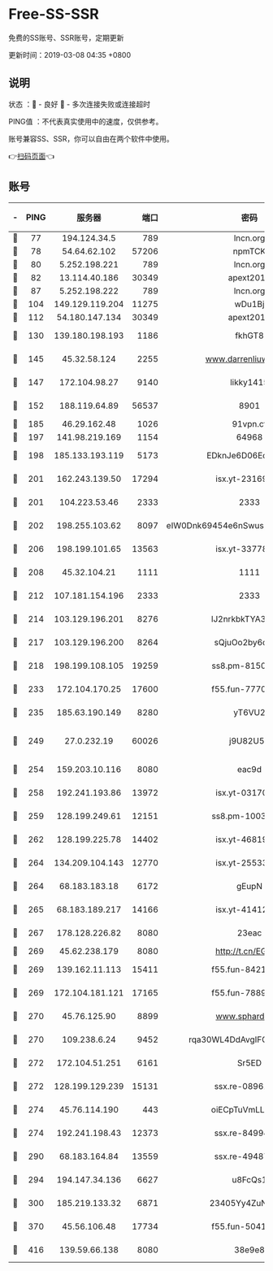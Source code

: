 # Free-SS-SSR

免费的SS账号、SSR账号，定期更新

更新时间：2019-03-08 04:35 +0800

## 说明

状态     ：🙂 - 良好 🙁 - 多次连接失败或连接超时

PING值   ：不代表真实使用中的速度，仅供参考。

账号兼容SS、SSR，你可以自由在两个软件中使用。

👉[扫码页面](https://liesauer.github.io/Free-SS-SSR/)👈

## 账号

|-|PING|服务器|端口|密码|加密方式|区域|
|:----:|:----:|:-----:|-----:|:----:|:----:|:----:|
|🙂|77|194.124.34.5|789|lncn.org|rc4|JP|
|🙂|78|54.64.62.102|57206|npmTCK|rc4-md5|JP|
|🙂|80|5.252.198.221|789|lncn.org|rc4|JP|
|🙂|82|13.114.40.186|30349|apext2019|chacha20|JP|
|🙂|87|5.252.198.222|789|lncn.org|rc4|JP|
|🙂|104|149.129.119.204|11275|wDu1Bj|rc4-md5|HK|
|🙂|112|54.180.147.134|30349|apext2019|chacha20|KR|
|🙂|130|139.180.198.193|1186|fkhGT8|aes-256-cfb|JP|
|🙂|145|45.32.58.124|2255|www.darrenliuwei.com|aes-256-cfb|JP|
|🙂|147|172.104.98.27|9140|likky1415|aes-256-cfb|JP|
|🙂|152|188.119.64.89|56537|8901|aes-256-cfb|RU|
|🙂|185|46.29.162.48|1026|91vpn.cf|rc4-md5|RU|
|🙂|197|141.98.219.169|1154|64968|chacha20|US|
|🙂|198|185.133.193.119|5173|EDknJe6D06EoWDaw|aes-256-cfb|US|
|🙂|201|162.243.139.50|17294|isx.yt-23169246|aes-256-cfb|US|
|🙂|201|104.223.53.46|2333|2333|aes-256-cfb|US|
|🙂|202|198.255.103.62|8097|eIW0Dnk69454e6nSwuspv9DmS201tQ0D|aes-256-cfb|US|
|🙂|206|198.199.101.65|13563|isx.yt-33778522|aes-256-cfb|US|
|🙂|208|45.32.104.21|1111|1111|aes-256-cfb|SG|
|🙂|212|107.181.154.196|2333|2333|aes-256-cfb|US|
|🙂|214|103.129.196.201|8276|lJ2nrkbkTYA30wv0|aes-256-cfb|US|
|🙂|217|103.129.196.200|8264|sQjuOo2by6oftqlp|aes-256-cfb|CN|
|🙂|218|198.199.108.105|19259|ss8.pm-81509933|aes-256-cfb|US|
|🙂|233|172.104.170.25|17600|f55.fun-77704492|aes-256-cfb|SG|
|🙂|235|185.63.190.149|8280|yT6VU2|aes-256-cfb|RU|
|🙂|249|27.0.232.19|60026|j9U82U53|xchacha20-ietf-poly1305|HK|
|🙂|254|159.203.10.116|8080|eac9d|aes-256-cfb|CA|
|🙂|258|192.241.193.86|13972|isx.yt-03170205|aes-256-cfb|US|
|🙂|259|128.199.249.61|12151|ss8.pm-10038971|aes-256-cfb|SG|
|🙂|262|128.199.225.78|14402|isx.yt-46819903|aes-256-cfb|SG|
|🙂|264|134.209.104.143|12770|isx.yt-25533244|aes-256-cfb|SG|
|🙂|264|68.183.183.18|6172|gEupN|aes-256-cfb|SG|
|🙂|265|68.183.189.217|14166|isx.yt-41412317|aes-256-cfb|SG|
|🙂|267|178.128.226.82|8080|23eac|aes-256-cfb|CA|
|🙂|269|45.62.238.179|8080|http://t.cn/EGJIyrl|rc4-md5|CA|
|🙂|269|139.162.11.113|15411|f55.fun-84218375|aes-256-cfb|SG|
|🙂|269|172.104.181.121|17165|f55.fun-78892588|aes-256-cfb|SG|
|🙂|270|45.76.125.90|8899|www.sphard.com|aes-256-cfb|AU|
|🙂|270|109.238.6.24|9452|rqa30WL4DdAvgIFG6Fs3znzTa|aes-256-cfb|FR|
|🙂|272|172.104.51.251|6161|Sr5ED|aes-256-cfb|SG|
|🙂|272|128.199.129.239|15131|ssx.re-08961164|aes-256-cfb|SG|
|🙂|274|45.76.114.190|443|oiECpTuVmLLxk4Ts|aes-256-cfb|AU|
|🙂|274|192.241.198.43|12373|ssx.re-84994554|aes-256-cfb|US|
|🙂|290|68.183.164.84|13559|ssx.re-49487993|aes-256-cfb|US|
|🙂|294|194.147.34.136|6627|u8FcQs1|aes-256-cfb|RU|
|🙂|300|185.219.133.32|6871|23405Yy4ZuNu0pSi|aes-256-cfb|TR|
|🙂|370|45.56.106.48|17734|f55.fun-50419069|aes-256-cfb|US|
|🙂|416|139.59.66.138|8080|38e9e8|aes-256-cfb|IN|
